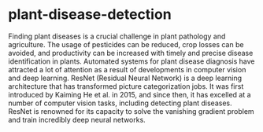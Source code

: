 # plant-disease-detection
Finding plant diseases is a crucial challenge in plant pathology and agriculture. The usage of pesticides can be reduced, crop losses can be avoided, and productivity can be increased with timely and precise disease identification in plants. Automated systems for plant disease diagnosis have attracted a lot of attention as a result of developments in computer vision and deep learning. ResNet (Residual Neural Network) is a deep learning architecture that has transformed picture categorization jobs. It was first introduced by Kaiming He et al. in 2015, and since then, it has excelled at a number of computer vision tasks, including detecting plant diseases. ResNet is renowned for its capacity to solve the vanishing gradient problem and train incredibly deep neural networks.

